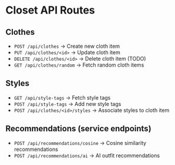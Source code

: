 # Closet API Routes

## Clothes

- `POST /api/clothes` → Create new cloth item
- `PUT /api/clothes/<id>` → Update cloth item
- `DELETE /api/clothes/<id>` → Delete cloth item (TODO)
- `GET /api/clothes/random` → Fetch random cloth items

## Styles

- `GET /api/style-tags` → Fetch style tags
- `POST /api/style-tags` → Add new style tags
- `POST /api/clothes/<id>/styles` → Associate styles to cloth item

## Recommendations (service endpoints)

- `POST /api/recommendations/cosine` → Cosine similarity recommendations
- `POST /api/recommendations/ai` → AI outfit recommendations
